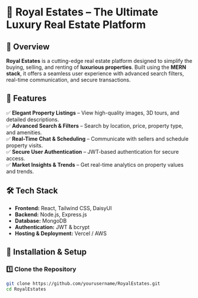 # 🏰 Royal Estates – The Ultimate Luxury Real Estate Platform  

## 🚀 Overview  
**Royal Estates** is a cutting-edge real estate platform designed to simplify the buying, selling, and renting of **luxurious properties**. Built using the **MERN stack**, it offers a seamless user experience with advanced search filters, real-time communication, and secure transactions.

## 🎯 Features  
✅ **Elegant Property Listings** – View high-quality images, 3D tours, and detailed descriptions.  
✅ **Advanced Search & Filters** – Search by location, price, property type, and amenities.  
✅ **Real-Time Chat & Scheduling** – Communicate with sellers and schedule property visits.  
✅ **Secure User Authentication** – JWT-based authentication for secure access.  
✅ **Market Insights & Trends** – Get real-time analytics on property values and trends.  

## 🛠 Tech Stack  
- **Frontend:** React, Tailwind CSS, DaisyUI  
- **Backend:** Node.js, Express.js  
- **Database:** MongoDB  
- **Authentication:** JWT & bcrypt  
- **Hosting & Deployment:** Vercel / AWS  

## 📂 Installation & Setup  
### 1️⃣ Clone the Repository  
```sh
git clone https://github.com/yourusername/RoyalEstates.git
cd RoyalEstates
